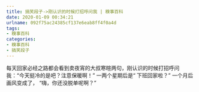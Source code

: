```yaml
---
title: 搞笑段子->刚认识的时候打招呼问我 | 糗事百科
date: 2020-01-09 00:34:21
urlname: 092f75ac24385cf137e6eab8ff4f0a4d
tags: 
- 糗事百科
categories:
- 糗事百科
- 搞笑段子
---
```

每天回家必经之路都会看到卖夜宵的大叔寒暄两句，刚认识的时候打招呼问我：“今天挺冷的是吧？注意保暖啊！” 一两个星期后是“ 下班回家啦？” 一个月后画风变成了， “嗨，你还没脱单呢啊？”


